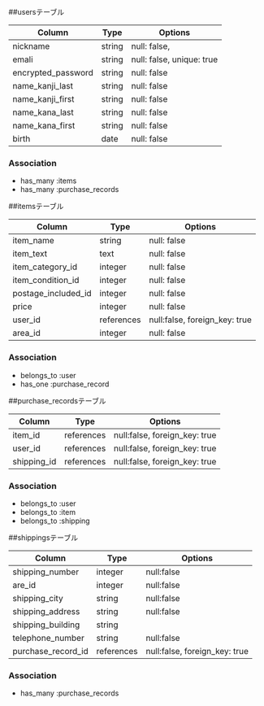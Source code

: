 ##usersテーブル

| Column             | Type     |   Options                 |
|--------------------|----------|---------------------------|
| nickname           | string   | null: false,              |
| emali              | string   | null: false, unique: true |
| encrypted_password | string   | null: false               |
| name_kanji_last    | string   | null: false               |
| name_kanji_first   | string   | null: false               |
| name_kana_last     | string   | null: false               |
| name_kana_first    | string   | null: false               |
| birth              | date     | null: false               |

### Association

- has_many :items
- has_many :purchase_records

##itemsテーブル

| Column              |  Type     |   Options                     |        
|---------------------|-----------|-------------------------------|              
| item_name           | string    | null: false                   |
| item_text           | text      | null: false                   |
| item_category_id    | integer   | null: false                   |
| item_condition_id   | integer   | null: false                   |
| postage_included_id | integer   | null: false                   |
| price               | integer   | null: false                   |
| user_id             | references| null:false, foreign_key: true |
| area_id             | integer   | null: false                   |

### Association

- belongs_to :user
- has_one :purchase_record

##purchase_recordsテーブル

| Column            |    Type    | Options                       |
|-------------------|------------|-------------------------------|
| item_id           | references | null:false, foreign_key: true |
| user_id           | references | null:false, foreign_key: true |
| shipping_id       | references | null:false, foreign_key: true |

### Association

- belongs_to :user
- belongs_to :item
- belongs_to :shipping

##shippingsテーブル

| Column            | Type       | Options                       |
|-------------------|------------|-------------------------------|
| shipping_number   | integer    | null:false                    |
| are_id            | integer    | null:false                    |
| shipping_city     | string     | null:false                    |
| shipping_address  | string     | null:false                    |
| shipping_building | string     |                               |
| telephone_number  | string     | null:false                    |          
| purchase_record_id| references | null:false, foreign_key: true |
### Association

- has_many :purchase_records
